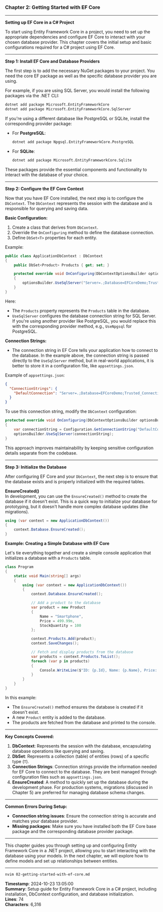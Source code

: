 ### **Chapter 2: Getting Started with EF Core**

---

**Setting up EF Core in a C# Project**

To start using Entity Framework Core in a project, you need to set up the appropriate dependencies and configure EF Core to interact with your chosen database provider. This chapter covers the initial setup and basic configurations required for a C# project using EF Core.

---

**Step 1: Install EF Core and Database Providers**

The first step is to add the necessary NuGet packages to your project. You need the core EF package as well as the specific database provider you are using.

For example, if you are using SQL Server, you would install the following packages via the .NET CLI:

```bash
dotnet add package Microsoft.EntityFrameworkCore
dotnet add package Microsoft.EntityFrameworkCore.SqlServer
```

If you're using a different database like PostgreSQL or SQLite, install the corresponding provider package:

- For **PostgreSQL**:  
  ```bash
  dotnet add package Npgsql.EntityFrameworkCore.PostgreSQL
  ```

- For **SQLite**:  
  ```bash
  dotnet add package Microsoft.EntityFrameworkCore.Sqlite
  ```

These packages provide the essential components and functionality to interact with the database of your choice.

---

**Step 2: Configure the EF Core Context**

Now that you have EF Core installed, the next step is to configure the `DbContext`. The `DbContext` represents the session with the database and is responsible for querying and saving data.

**Basic Configuration:**
1. Create a class that derives from `DbContext`.
2. Override the `OnConfiguring` method to define the database connection.
3. Define `DbSet<T>` properties for each entity.

Example:

```csharp
public class ApplicationDbContext : DbContext
{
    public DbSet<Product> Products { get; set; }

    protected override void OnConfiguring(DbContextOptionsBuilder optionsBuilder)
    {
        optionsBuilder.UseSqlServer("Server=.;Database=EFCoreDemo;Trusted_Connection=True;");
    }
}
```

Here:
- The `Products` property represents the `Products` table in the database.
- `UseSqlServer` configures the database connection string for SQL Server. If you're using another provider like PostgreSQL, you would replace this with the corresponding provider method, e.g., `UseNpgsql` for PostgreSQL.

**Connection Strings:**
- The connection string in EF Core tells your application how to connect to the database. In the example above, the connection string is passed directly to the `UseSqlServer` method, but in real-world applications, it is better to store it in a configuration file, like `appsettings.json`.

Example of `appsettings.json`:

```json
{
  "ConnectionStrings": {
    "DefaultConnection": "Server=.;Database=EFCoreDemo;Trusted_Connection=True;"
  }
}
```

To use this connection string, modify the `DbContext` configuration:

```csharp
protected override void OnConfiguring(DbContextOptionsBuilder optionsBuilder)
{
    var connectionString = Configuration.GetConnectionString("DefaultConnection");
    optionsBuilder.UseSqlServer(connectionString);
}
```

This approach improves maintainability by keeping sensitive configuration details separate from the codebase.

---

**Step 3: Initialize the Database**

After configuring EF Core and your `DbContext`, the next step is to ensure that the database exists and is properly initialized with the required tables.

**EnsureCreated()**  
In development, you can use the `EnsureCreated()` method to create the database if it doesn't exist. This is a quick way to initialize your database for prototyping, but it doesn't handle more complex database updates (like migrations).

```csharp
using (var context = new ApplicationDbContext())
{
    context.Database.EnsureCreated();
}
```

**Example: Creating a Simple Database with EF Core**

Let's tie everything together and create a simple console application that initializes a database with a `Products` table.

```csharp
class Program
{
    static void Main(string[] args)
    {
        using (var context = new ApplicationDbContext())
        {
            context.Database.EnsureCreated();

            // Add a product to the database
            var product = new Product
            {
                Name = "Smartphone",
                Price = 499.99m,
                StockQuantity = 100
            };

            context.Products.Add(product);
            context.SaveChanges();

            // Fetch and display products from the database
            var products = context.Products.ToList();
            foreach (var p in products)
            {
                Console.WriteLine($"ID: {p.Id}, Name: {p.Name}, Price: {p.Price}");
            }
        }
    }
}
```

In this example:
- The `EnsureCreated()` method ensures the database is created if it doesn't exist.
- A new `Product` entity is added to the database.
- The products are fetched from the database and printed to the console.

---

**Key Concepts Covered:**

1. **DbContext**: Represents the session with the database, encapsulating database operations like querying and saving.
2. **DbSet<T>**: Represents a collection (table) of entities (rows) of a specific type (`T`).
3. **Connection Strings**: Connection strings provide the information needed for EF Core to connect to the database. They are best managed through configuration files such as `appsettings.json`.
4. **EnsureCreated**: A method to quickly set up the database during the development phase. For production systems, migrations (discussed in Chapter 5) are preferred for managing database schema changes.

---

**Common Errors During Setup:**
- **Connection string issues**: Ensure the connection string is accurate and matches your database provider.
- **Missing packages**: Make sure you have installed both the EF Core base package and the corresponding database provider package.

---

This chapter guides you through setting up and configuring Entity Framework Core in a .NET project, allowing you to start interacting with the database using your models. In the next chapter, we will explore how to define models and set up relationships between entities.

---

```bash
nvim 02-getting-started-with-ef-core.md
```

**Timestamp**: 2024-10-23 13:05:00  
**Summary**: Setup guide for Entity Framework Core in a C# project, including installation, DbContext configuration, and database initialization.  
**Lines**: 74  
**Characters**: 6,316  
